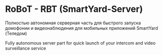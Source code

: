 # RoBoT - RBT (SmartYard-Server)
Полностью автономная серверная часть для быстрого запуска домофонии и видеонаблюдения для мобильных приложений SmartYard (Теледом)

Fully autonomous server part for quick launch of your intercom and video surveillance service
